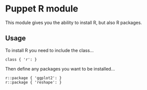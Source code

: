 # Puppet R module

This module gives you the ability to install R, but also R packages.

## Usage

To install R you need to include the class...

    class { 'r': }

Then define any packages you want to be installed...

    r::package { 'ggplot2': }
    r::package { 'reshape': }

